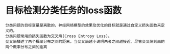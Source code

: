 # 目标检测分类任务的loss函数
    分类问题的目标变量是离散的，神经网络模型的效果及优化的目标就是通过自定义损失函数来定义的。
    分类问题常用的损失函数为交叉熵(Cross Entropy Loss)。
    交叉熵描述了两个概率分布之间的距离，当交叉熵越小说明两者之间越接近。尽管交叉熵刻画的两个概率分布之间的距离



